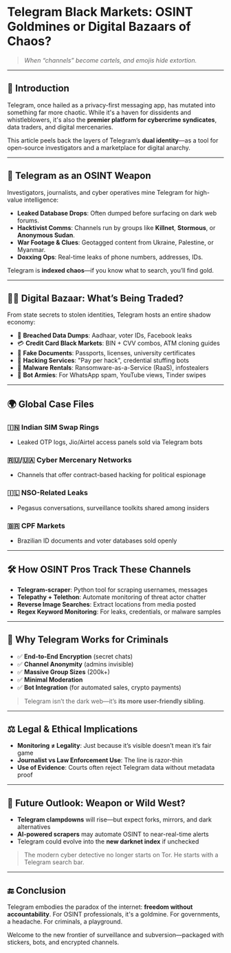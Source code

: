 # Telegram Black Markets: OSINT Goldmines or Digital Bazaars of Chaos?

> *When “channels” become cartels, and emojis hide extortion.*

---

## 🎯 Introduction

Telegram, once hailed as a privacy-first messaging app, has mutated into something far more chaotic. While it's a haven for dissidents and whistleblowers, it's also the **premier platform for cybercrime syndicates**, data traders, and digital mercenaries.

This article peels back the layers of Telegram’s **dual identity**—as a tool for open-source investigators and a marketplace for digital anarchy.

---

## 📡 Telegram as an OSINT Weapon

Investigators, journalists, and cyber operatives mine Telegram for high-value intelligence:

* **Leaked Database Drops**: Often dumped before surfacing on dark web forums.
* **Hacktivist Comms**: Channels run by groups like **Killnet**, **Stormous**, or **Anonymous Sudan**.
* **War Footage & Clues**: Geotagged content from Ukraine, Palestine, or Myanmar.
* **Doxxing Ops**: Real-time leaks of phone numbers, addresses, IDs.

Telegram is **indexed chaos**—if you know what to search, you’ll find gold.

---

## 🏴‍☠️ Digital Bazaar: What’s Being Traded?

From state secrets to stolen identities, Telegram hosts an entire shadow economy:

* 🧬 **Breached Data Dumps**: Aadhaar, voter IDs, Facebook leaks
* 💳 **Credit Card Black Markets**: BIN + CVV combos, ATM cloning guides
* 🛂 **Fake Documents**: Passports, licenses, university certificates
* 🧠 **Hacking Services**: "Pay per hack", credential stuffing bots
* 🦠 **Malware Rentals**: Ransomware-as-a-Service (RaaS), infostealers
* 🤖 **Bot Armies**: For WhatsApp spam, YouTube views, Tinder swipes

---

## 🌍 Global Case Files

### 🇮🇳 Indian SIM Swap Rings

* Leaked OTP logs, Jio/Airtel access panels sold via Telegram bots

### 🇷🇺/🇺🇦 Cyber Mercenary Networks

* Channels that offer contract-based hacking for political espionage

### 🇮🇱 NSO-Related Leaks

* Pegasus conversations, surveillance toolkits shared among insiders

### 🇧🇷 CPF Markets

* Brazilian ID documents and voter databases sold openly

---

## 🛠️ How OSINT Pros Track These Channels

* **Telegram-scraper**: Python tool for scraping usernames, messages
* **Telepathy + Telethon**: Automate monitoring of threat actor chatter
* **Reverse Image Searches**: Extract locations from media posted
* **Regex Keyword Monitoring**: For leaks, credentials, or malware samples

---

## 🧠 Why Telegram Works for Criminals

* ✅ **End-to-End Encryption** (secret chats)
* ✅ **Channel Anonymity** (admins invisible)
* ✅ **Massive Group Sizes** (200k+)
* ✅ **Minimal Moderation**
* ✅ **Bot Integration** (for automated sales, crypto payments)

> Telegram isn’t the dark web—it’s **its more user-friendly sibling**.

---

## ⚖️ Legal & Ethical Implications

* **Monitoring ≠ Legality**: Just because it’s visible doesn’t mean it’s fair game
* **Journalist vs Law Enforcement Use**: The line is razor-thin
* **Use of Evidence**: Courts often reject Telegram data without metadata proof

---

## 🧩 Future Outlook: Weapon or Wild West?

* **Telegram clampdowns** will rise—but expect forks, mirrors, and dark alternatives
* **AI-powered scrapers** may automate OSINT to near-real-time alerts
* Telegram could evolve into the **new darknet index** if unchecked

> The modern cyber detective no longer starts on Tor. He starts with a Telegram search bar.

---

## 🔚 Conclusion

Telegram embodies the paradox of the internet: **freedom without accountability**. For OSINT professionals, it's a goldmine. For governments, a headache. For criminals, a playground.

Welcome to the new frontier of surveillance and subversion—packaged with stickers, bots, and encrypted channels.
